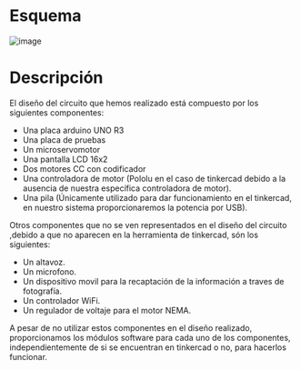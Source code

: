 # Esquema

![image](https://user-images.githubusercontent.com/104699446/229575547-419809e9-b9b8-40d9-bddc-ee4d55ed3363.png)

# Descripción
El diseño del circuito que hemos realizado está compuesto por los siguientes componentes: 
- Una placa arduino UNO R3
- Una placa de pruebas
- Un microservomotor
- Una pantalla LCD 16x2
- Dos motores CC con codificador
- Una controladora de motor (Pololu en el caso de tinkercad debido a la ausencia de nuestra específica controladora de motor). 
- Una pila (Únicamente utilizado para dar funcionamiento en el tinkercad, en nuestro sistema proporcionaremos la potencia por USB).

Otros componentes que no se ven representados en el diseño del circuito ,debido a que no aparecen en la herramienta de tinkercad, són los siguientes: 
- Un altavoz.
- Un microfono.
- Un dispositivo movil para la recaptación de la información a traves de fotografía.
- Un controlador WiFi.
- Un regulador de voltaje para el motor NEMA.

A pesar de no utilizar estos componentes en el diseño realizado, proporcionamos los módulos software para cada uno de los componentes, independientemente de si se encuentran en tinkercad o no, para hacerlos funcionar. 
